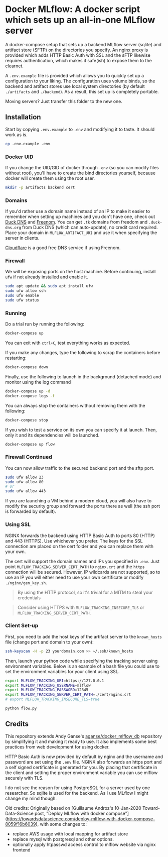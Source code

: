 # Docker MLflow: A docker script which sets up an all-in-one MLflow server
A docker-compose setup that sets up a backend MLflow server (sqlite) and artifact 
store (SFTP) on the directories you specify.
An nginx proxy is provided which adds HTTP Basic Auth with SSL and the sFTP 
likewise requires authentication, which makes it safe(ish) to expose them to the clearnet. 

A `.env.example` file is provided which allows you to quickly set up a configuration
to your liking.
The configuration uses volume binds, so the backend and artifact stores use
local system directories (by default `./artifacts` and `./backend`).
As a result, this set up is completely portable.

Moving servers? Just transfer this folder to the new one.

## Installation
Start by copying `.env.example` to `.env` and modifying it to taste.
It should work as is.
```bash
cp .env.example .env
```

### Docker UID
If you change the UID/GID of docker through `.env` (so you can modify files 
without root), you'll have to create the bind directories yourself, because 
docker will create them using the root user.
```bash
mkdir -p artifacts backend cert
```

### Domains
If you'd rather use a domain name instead of an IP to make it easier to remember
when setting up machines and you don't have one, check out [Duck DNS](https://duckdns.org)
and [Freenom](https://www.freenom.com/). You can get `.tk` domains from freedom and
`.duck-dns.org` from Duck DNS (which can auto-update), no credit card required.
Place your domain in `MLFLOW_ARTIFACT_URI` and use it when specifying the server in clients.

[Cloudflare](http://cloudflare.com/) is a good free DNS service if using Freenom.

### Firewall
We will be exposing ports on the host machine.
Before continuing, install `ufw` if not already installed and enable it.
``` bash
sudo apt update && sudo apt install ufw
sudo ufw allow ssh
sudo ufw enable
sudo ufw status
```

### Running
Do a trial run by running the following:
```bash
docker-compose up
```
You can exit with `ctrl+C`, test everything works as expected.

If you make any changes, type the following to scrap the containers before restarting:
```bash
docker-compose down
```

Finally, use the following to launch in the background (detached mode) and monitor
using the log command
```bash
docker-compose up -d
docker-compose logs -f
```

You can always stop the containers without removing them with the following:
```bash
docker-compose stop
```

If you wish to test a service on its own you can specify it at launch.
Then, only it and its dependencies will be launched.
```bash
docker-compose up flow
```

### Firewall Continued
You can now allow traffic to the secured backend port and the sftp port.

```bash
sudo ufw allow 23
sudo ufw allow 80
# or
sudo ufw allow 443
```
If you are launching a VM behind a modern cloud, you will also have to modify
the security group and forward the ports there as well
(the ssh port is forwarded by default).

### Using SSL
NGINX forwards the backend using HTTP Basic Auth to ports 80 (HTTP) and
443 (HTTPS).
Use whichever you prefer.
The keys for the SSL connection are placed on the cert folder and you can replace
them with your own.

The cert will support the domain names and IPs you specified in `.env`.
Just point `MLFLOW_TRACKING_SERVER_CERT_PATH` to `nginx.crt` and the `https` connection
will be secured.
However, IP wildcards are not supported, so to use an IP you will either need to 
use your own certificate or modify `./nginx/gen_key.sh`.

> By using the HTTP protocol, so it's trivial for a MITM to steal your credentials

> Consider using HTTPS with `MLFLOW_TRACKING_INSECURE_TLS` or `MLFLOW_TRACKING_SERVER_CERT_PATH`.

### Client Set-up
First, you need to add the host keys of the artifact server to the `known_hosts`
file (change port and domain to your own):
```bash
ssh-keyscan -H -p 23 yourdomain.com >> ~/.ssh/known_hosts
```

Then, launch your python code while specifying the tracking server using environment
variables.
Below is an example of a bash file you could use to set the environment variables
for your client using SSL.
```bash
export MLFLOW_TRACKING_URI=https://127.0.0.1
export MLFLOW_TRACKING_USERNAME=mlflow
export MLFLOW_TRACKING_PASSWORD=12345
export MLFLOW_TRACKING_SERVER_CERT_PATH=./cert/nginx.crt
# export MLFLOW_TRACKING_INSECURE_TLS=true

python flow.py
```

## Credits
This repository extends Andy Ganse's 
[aganse/docker_mlflow_db](https://github.com/aganse/docker_mlflow_db)
repository by simplifying it and making it ready to use.
It also implements some best practices from web development for using docker.

HTTP Basic Auth is now provided by default by nginx and the username and password
are set using the `.env` file.
NGINX also forwards an https port and a self signed certificate is generated for you.
By placing that certificate in the client and setting the proper environment variable
you can use mlflow securely with TLS.

I do not see the reason for using PostgreSQL for a server used by one researcher.
So sqlite is used for the backend.
As I use MLflow I might change my mind though.

Old credits:
Originally based on [Guillaume Androz's 10-Jan-2020 Toward-Data-Science post,
"Deploy MLflow with docker compose"]
(https://towardsdatascience.com/deploy-mlflow-with-docker-compose-8059f16b6039),
with some changes to:
* replace AWS usage with local mapping for artifact store
* replace mysql with postgresql and other options.
* optionally apply htpasswd access control to mlflow website via nginx frontend